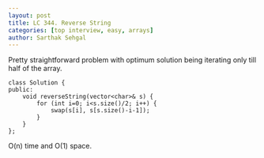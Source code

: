 ```yaml
---
layout: post
title: LC 344. Reverse String
categories: [top interview, easy, arrays]
author: Sarthak Sehgal
---
```

Pretty straightforward problem with optimum solution being iterating only till half of the array.
```
class Solution {
public:
    void reverseString(vector<char>& s) {
        for (int i=0; i<s.size()/2; i++) {
            swap(s[i], s[s.size()-i-1]);
        }
    }
};
```
O(n) time and O(1) space.